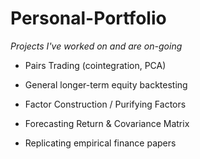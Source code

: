 # Personal-Portfolio
*Projects I've worked on and are on-going*

- Pairs Trading (cointegration, PCA)

- General longer-term equity backtesting

- Factor Construction / Purifying Factors

- Forecasting Return & Covariance Matrix

- Replicating empirical finance papers
